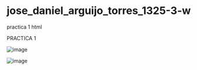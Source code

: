 # jose_daniel_arguijo_torres_1325-3-w
practica 1 html

PRACTICA 1 

![image](https://github.com/user-attachments/assets/b5dd8034-d78a-4dcc-9e89-0d1e871f5729)

![image](https://github.com/user-attachments/assets/67916a95-ac3d-43c4-afad-e471b7c79220)
